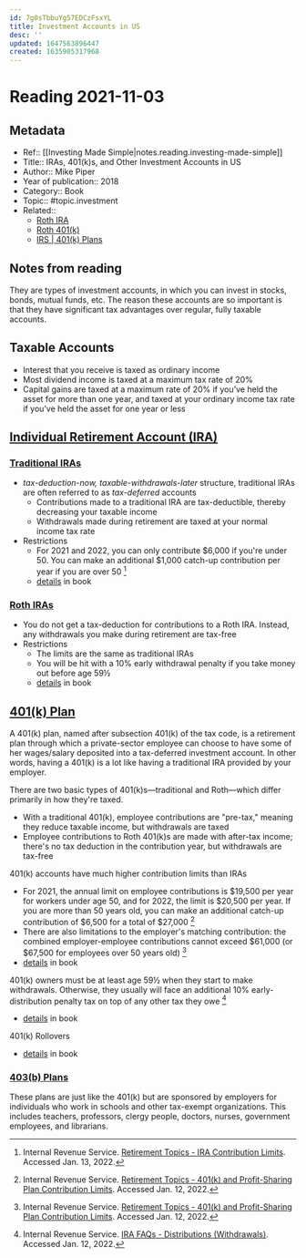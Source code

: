```yaml
---
id: 7g0sTbbuYg57EDCzFsxYL
title: Investment Accounts in US
desc: ''
updated: 1647563896447
created: 1635905317968
---
```

# Reading 2021-11-03

## Metadata

- Ref:: [[Investing Made Simple|notes.reading.investing-made-simple]]
- Title:: IRAs, 401(k)s, and Other Investment Accounts in US
- Author:: Mike Piper
- Year of publication:: 2018
- Category:: Book
- Topic:: #topic.investment
- Related:: 
    - [Roth IRA](https://www.investopedia.com/terms/r/rothira.asp)
    - [Roth 401(k)](https://www.investopedia.com/terms/r/roth401k.asp)
    - [IRS | 401(k) Plans](https://www.irs.gov/retirement-plans/401k-plans)

## Notes from reading

They are types of investment accounts, in which you can invest in stocks, bonds, mutual funds, etc. The reason these accounts are so important is that they have significant tax advantages over regular, fully taxable accounts.

## Taxable Accounts
- Interest that you receive is taxed as ordinary income
- Most dividend income is taxed at a maximum tax rate of 20%
- Capital gains are taxed at a maximum rate of 20% if you’ve held the asset for more than one year, and taxed at your ordinary income tax rate if you’ve held the asset for one year or less

## [Individual Retirement Account (IRA)](https://www.investopedia.com/terms/i/ira.asp)

### [Traditional IRAs](https://www.irs.gov/retirement-plans/traditional-iras)

- *tax-deduction-now, taxable-withdrawals-later* structure, traditional IRAs are often referred to as *tax-deferred* accounts
    - Contributions made to a traditional IRA are tax-deductible, thereby decreasing your taxable income
    - Withdrawals made during retirement are taxed at your normal income tax rate
- Restrictions
    - For 2021 and 2022, you can only contribute $6,000 if you're under 50. You can make an additional $1,000 catch-up contribution per year if you are over 50 [^3]
    - [details](https://hyp.is/_B1iYjxHEeyGZWOsvDYGdg/docdrop.org/epub/Investing-Made-Simple_-Index-Fu---Mike-Piper-l6y6s.epub/?loc=text/part0011.html) in book

### [Roth IRAs]((https://www.irs.gov/retirement-plans/roth-iras))

- You do not get a tax-deduction for contributions to a Roth IRA. Instead, any withdrawals you make during retirement are tax-free
- Restrictions
    - The limits are the same as traditional IRAs
    - You will be hit with a 10% early withdrawal penalty if you take money out before age 59½
    - [details](https://hyp.is/ObflwDxIEeyPOkt_8X1wvw/docdrop.org/epub/Investing-Made-Simple_-Index-Fu---Mike-Piper-l6y6s.epub/?loc=text/part0011.html) in book

## [401(k) Plan](https://www.investopedia.com/terms/1/401kplan.asp)

A 401(k) plan, named after subsection 401(k) of the tax code, is a retirement plan through which a private-sector employee can choose to have some of her wages/salary deposited into a tax-deferred investment account. In other words, having a 401(k) is a lot like having a traditional IRA provided by your employer.

There are two basic types of 401(k)s—traditional and Roth—which differ primarily in how they're taxed.
- With a traditional 401(k), employee contributions are "pre-tax," meaning they reduce taxable income, but withdrawals are taxed
- Employee contributions to Roth 401(k)s are made with after-tax income; there's no tax deduction in the contribution year, but withdrawals are tax-free

401(k) accounts have much higher contribution limits than IRAs
- For 2021, the annual limit on employee contributions is $19,500 per year for workers under age 50, and for 2022, the limit is $20,500 per year. If you are more than 50 years old, you can make an additional catch-up contribution of $6,500 for a total of $27,000 [^1]
- There are also limitations to the employer's matching contribution: the combined employer-employee contributions cannot exceed $61,000 (or $67,500 for employees over 50 years old) [^1]
- [details](https://hyp.is/hfMZADxIEeyLv7uD2ahwzQ/docdrop.org/epub/Investing-Made-Simple_-Index-Fu---Mike-Piper-l6y6s.epub/?loc=text/part0011.html) in book

401(k) owners must be at least age 59½ when they start to make withdrawals. Otherwise, they usually will face an additional 10% early-distribution penalty tax on top of any other tax they owe [^2]
- [details](https://hyp.is/sv9KVDxIEeyzRltAHK4GDg/docdrop.org/epub/Investing-Made-Simple_-Index-Fu---Mike-Piper-l6y6s.epub/?loc=text/part0011.html) in book

401(k) Rollovers
- [details](https://hyp.is/com6hjt2Eeyp7S-0aIOjpA/docdrop.org/epub/Investing-Made-Simple_-Index-Fu---Mike-Piper-l6y6s.epub/?loc=text/part0011.html) in book

### [403(b) Plans](https://www.investopedia.com/terms/1/403bplan.asp)

These plans are just like the 401(k) but are sponsored by employers for individuals who work in schools and other tax-exempt organizations. This includes teachers, professors, clergy people, doctors, nurses, government employees, and librarians.


[^1]: Internal Revenue Service. [Retirement Topics - 401(k) and Profit-Sharing Plan Contribution Limits](https://www.irs.gov/retirement-plans/plan-participant-employee/retirement-topics-401k-and-profit-sharing-plan-contribution-limits). Accessed Jan. 12, 2022.

[^2]: Internal Revenue Service. [IRA FAQs - Distributions (Withdrawals)](https://www.irs.gov/retirement-plans/retirement-plans-faqs-regarding-iras-distributions-withdrawals). Accessed Jan. 12, 2022.

[^3]: Internal Revenue Service. [Retirement Topics - IRA Contribution Limits](https://www.irs.gov/retirement-plans/plan-participant-employee/retirement-topics-ira-contribution-limits). Accessed Jan. 13, 2022.